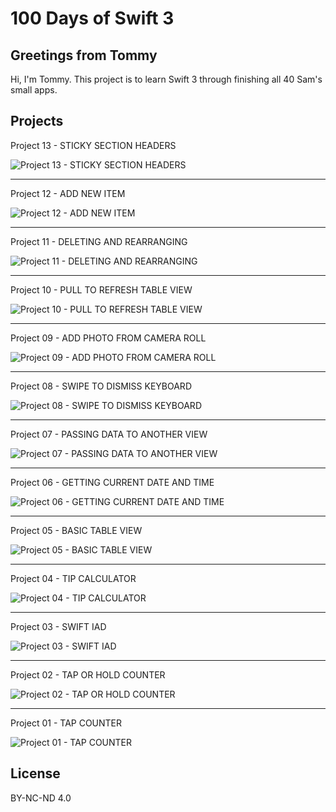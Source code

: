 # 100 Days of Swift 3

## Greetings from Tommy

Hi, I'm Tommy. This project is to learn Swift 3 through finishing all 40 Sam's small apps.

## Projects

Project 13 - STICKY SECTION HEADERS

![Project 13 - STICKY SECTION HEADERS](https://raw.githubusercontent.com/TommyLau/100-Days-of-Swift-3/master/images/project_13.gif)

-----

Project 12 - ADD NEW ITEM

![Project 12 - ADD NEW ITEM](https://raw.githubusercontent.com/TommyLau/100-Days-of-Swift-3/master/images/project_12.gif)

-----

Project 11 - DELETING AND REARRANGING

![Project 11 - DELETING AND REARRANGING](https://raw.githubusercontent.com/TommyLau/100-Days-of-Swift-3/master/images/project_11.gif)

-----

Project 10 - PULL TO REFRESH TABLE VIEW

![Project 10 - PULL TO REFRESH TABLE VIEW](https://raw.githubusercontent.com/TommyLau/100-Days-of-Swift-3/master/images/project_10.gif)

-----

Project 09 - ADD PHOTO FROM CAMERA ROLL

![Project 09 - ADD PHOTO FROM CAMERA ROLL](https://raw.githubusercontent.com/TommyLau/100-Days-of-Swift-3/master/images/project_09.gif)

-----

Project 08 - SWIPE TO DISMISS KEYBOARD

![Project 08 - SWIPE TO DISMISS KEYBOARD](https://raw.githubusercontent.com/TommyLau/100-Days-of-Swift-3/master/images/project_08.gif)

-----

Project 07 - PASSING DATA TO ANOTHER VIEW

![Project 07 - PASSING DATA TO ANOTHER VIEW](https://raw.githubusercontent.com/TommyLau/100-Days-of-Swift-3/master/images/project_07.gif)

-----

Project 06 - GETTING CURRENT DATE AND TIME

![Project 06 - GETTING CURRENT DATE AND TIME](https://raw.githubusercontent.com/TommyLau/100-Days-of-Swift-3/master/images/project_06.gif)

-----

Project 05 - BASIC TABLE VIEW

![Project 05 - BASIC TABLE VIEW](https://raw.githubusercontent.com/TommyLau/100-Days-of-Swift-3/master/images/project_05.png)

-----

Project 04 - TIP CALCULATOR

![Project 04 - TIP CALCULATOR](https://raw.githubusercontent.com/TommyLau/100-Days-of-Swift-3/master/images/project_04.gif)

-----

Project 03 - SWIFT IAD

![Project 03 - SWIFT IAD](https://raw.githubusercontent.com/TommyLau/100-Days-of-Swift-3/master/images/project_03.png)

-----

Project 02 - TAP OR HOLD COUNTER

![Project 02 - TAP OR HOLD COUNTER](https://raw.githubusercontent.com/TommyLau/100-Days-of-Swift-3/master/images/project_02.gif)

-----

Project 01 - TAP COUNTER

![Project 01 - TAP COUNTER](https://raw.githubusercontent.com/TommyLau/100-Days-of-Swift-3/master/images/project_01.gif)

## License

BY-NC-ND 4.0

